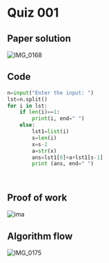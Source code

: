 # Quiz 001

## Paper solution
![IMG_0168](https://github.com/user-attachments/assets/f1317451-f9d1-4d29-b5a5-2b976f27fd34)

## Code
```.py
n=input("Enter the input: ")
lst=n.split()
for i in lst:
    if len(i)==1:
        print(i, end=" ")
    else:
        lst1=list(i)
        s=len(i)
        x=s-2
        a=str(x)
        ans=lst1[0]+a+lst1[s-1]
        print (ans, end=" ")




```

## Proof of work
![ima](https://github.com/user-attachments/assets/1a2261d2-7d5f-43c9-b8d2-cb2021ca9103)


## Algorithm flow

![IMG_0175](https://github.com/user-attachments/assets/c77c514b-6cc5-420c-a55e-a6b5fa5f49df)
